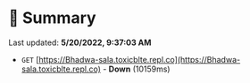 # 📖 Summary
Last updated: **5/20/2022, 9:37:03 AM**

- `GET` [https://Bhadwa-sala.toxicblte.repl.co](https://Bhadwa-sala.toxicblte.repl.co) - **Down** (10159ms)
